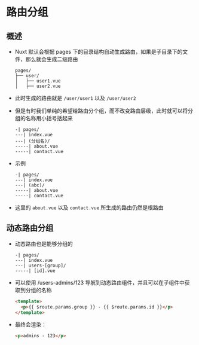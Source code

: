 # 路由分组

## 概述

+ Nuxt 默认会根据 pages 下的目录结构自动生成路由，如果是子目录下的文件，那么就会生成二级路由

  ```
  pages/
  ├── user/
  │   ├── user1.vue
  │   ├── user2.vue
  ```

+ 此时生成的路由就是 `/user/user1` 以及 `/user/user2`

+ 但是有时我们单纯的希望给路由分个组，而不改变路由层级，此时就可以将分组的名称用小括号括起来

  ```
  -| pages/
  ---| index.vue
  ---| (分组名)/
  -----| about.vue
  -----| contact.vue
  ```

+ 示例

  ```
  -| pages/
  ---| index.vue
  ---| (abc)/
  -----| about.vue
  -----| contact.vue
  ```

+ 这里的 `about.vue` 以及 `contact.vue` 所生成的路由仍然是根路由

## 动态路由分组

+ 动态路由也是能够分组的

  ```
  -| pages/
  ---| index.vue
  ---| users-[group]/
  -----| [id].vue
  ```

+ 可以使用 /users-admins/123 导航到动态路由组件，并且可以在子组件中获取到分组的名称

  ````html
  <template>
    <p>{{ $route.params.group }} - {{ $route.params.id }}</p>
  </template>
  ````

+ 最终会渲染：

  ```html
  <p>admins - 123</p>
  ```
